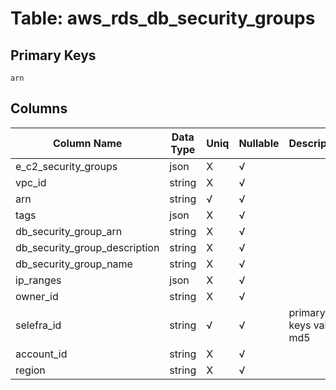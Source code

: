# Table: aws_rds_db_security_groups

## Primary Keys 

```
arn
```


## Columns 

|  Column Name   |  Data Type  | Uniq | Nullable | Description | 
|  ----  | ----  | ----  | ----  | ---- | 
| e_c2_security_groups | json | X | √ |  | 
| vpc_id | string | X | √ |  | 
| arn | string | √ | √ |  | 
| tags | json | X | √ |  | 
| db_security_group_arn | string | X | √ |  | 
| db_security_group_description | string | X | √ |  | 
| db_security_group_name | string | X | √ |  | 
| ip_ranges | json | X | √ |  | 
| owner_id | string | X | √ |  | 
| selefra_id | string | √ | √ | primary keys value md5 | 
| account_id | string | X | √ |  | 
| region | string | X | √ |  | 



